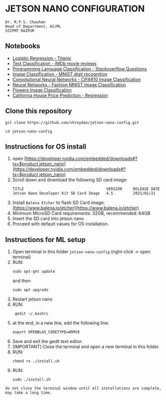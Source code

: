 # JETSON NANO CONFIGURATION

```
Dr. R.P.S. Chauhan
Head of Department, AI/ML
SSIPMT RAIPUR
```

## Notebooks

- [Logistic Regression - Titanic](https://colab.research.google.com/drive/1eJ84JljOI3Nvk2JnYXTmAVARMC4BB2jt?usp=sharing)
- [Text Classification - IMDb movie reviews](https://colab.research.google.com/drive/17uzyo3ZqTaopkZLiR128pDjW80kyGXvU?usp=sharing)
- [Programming Language Classification - Stackoverflow Questions](https://colab.research.google.com/drive/1wkC6NjLmGi2uSokNtrpqwiLqfLAKJ2Nf?usp=sharing)
- [Image Classification - MNIST digit recognition](https://colab.research.google.com/drive/1fsUHqh39vRWHYOCugkDMD8GRpXt0ynDa?usp=sharing)
- [Convolutional Neural Networks - CIFAR10 Image Classification](https://colab.research.google.com/drive/1RXFkLoqLscJ3xNiywgzfo3V7yu-dOAXp?usp=sharing)
- [Neural Networks - Fashion MNIST Image Classification](https://colab.research.google.com/drive/1KThdoeQWGL1Qo-RL8hamtfVPk0rasdut?usp=sharing)
- [Flowers Image Classification](https://colab.research.google.com/drive/1TZ64xRRIBUcqKGWKdhG6xvA4BmfrMxim?usp=sharing)
- [California House Price Prediction - Regression](https://colab.research.google.com/drive/1aU39vt1XHshxPZk5wf0VxcB_I7KdD4_n?usp=sharing)


## Clone this repository

```
git clone https://github.com/shreydan/jetson-nano-config.git
```
```
cd jetson-nano-config
```

## Instructions for OS install
1. open [https://developer.nvidia.com/embedded/downloads#?tx=$product,jetson_nano](https://developer.nvidia.com/embedded/downloads#?tx=$product,jetson_nano)
2. Scroll down and download the following SD card image:
   ```
   TITLE                                     VERSION     RELEASE DATE               
   Jetson Nano Developer Kit SD Card Image   4.5         2021/01/21
   ```
3. Install `Balena Etcher` to flash SD Card image: [https://www.balena.io/etcher](https://www.balena.io/etcher)
4. Minimum MicroSD Card requirements: 32GB, recommended: 64GB
5. Insert the SD card into jetson nano
6. Proceed with default values for OS installation.

## Instructions for ML setup

1. Open terminal in this folder `jetson-nano-config` (right-click -> open terminal)
2. RUN:
    ```
    sudo apt-get update
    ```
    and then
    ```
    sudo apt upgrade
    ```
3. Restart jetson nano
4. RUN:
   ```
    gedit ~/.bashrc
   ``` 
5. at the end, in a new line, add the following line:
    ```
    export OPENBLAS_CORETYPE=ARMV8
    ```
6. Save and exit the gedit text editor.
7. [IMPORTANT] Close the terminal and open a new terminal in this folder.
8. RUN:
    ```
    chmod +x ./install.sh
    ```
9. RUN:
    ```
    sudo ./install.sh
    ```

```
do not close the terminal window until all installations are complete, may take a long time.
```